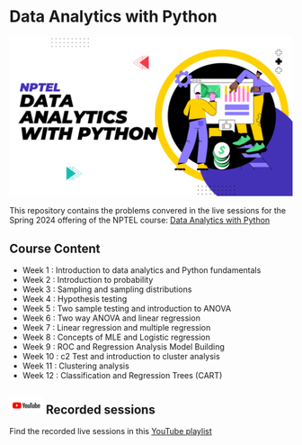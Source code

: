 # Data Analytics with Python
![Thumbnail](./data_analytics_with_python.png)

This repository contains the problems convered in the live sessions for the Spring
2024 offering of the NPTEL course:
[Data Analytics with Python](https://onlinecourses.nptel.ac.in/noc24_cs20/preview)

## Course Content
- Week 1	:	Introduction to data analytics and Python fundamentals
- Week 2	:	Introduction to probability
- Week 3	:	Sampling and sampling distributions
- Week 4	:	Hypothesis testing
- Week 5	:	Two sample testing and introduction to ANOVA
- Week 6	:	Two way ANOVA and linear regression
- Week 7	:	Linear regression and multiple regression
- Week 8	:	Concepts of MLE and Logistic regression
- Week 9	:	ROC and Regression Analysis Model Building
- Week 10	:	c2 Test and introduction to cluster analysis
- Week 11	:	Clustering analysis
- Week 12	:	Classification and Regression Trees (CART)

## <img src="./youtube.png" height=30> Recorded sessions
Find the recorded live sessions in this [YouTube playlist](youtube.com/playlist?list=PL5W8dm-g-BcIXuLTugdWiAfo9is_7DAGT)<br>
